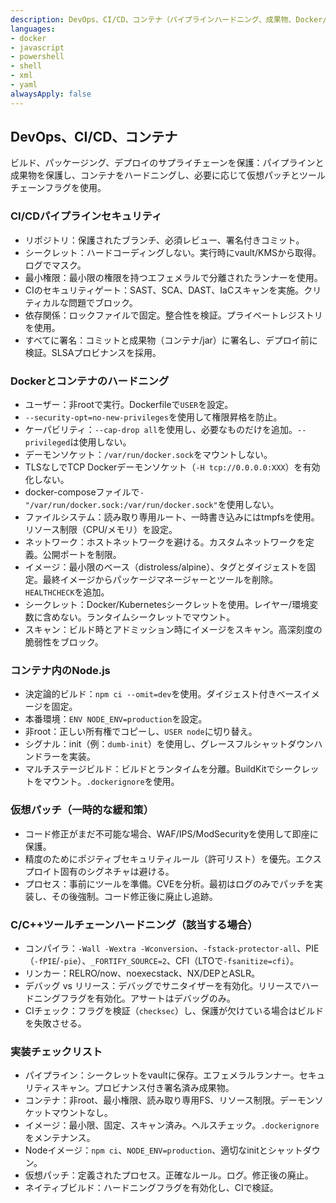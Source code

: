 ```yaml
---
description: DevOps、CI/CD、コンテナ（パイプラインハードニング、成果物、Docker/K8sイメージ、仮想パッチ、ツールチェーン）
languages:
- docker
- javascript
- powershell
- shell
- xml
- yaml
alwaysApply: false
---
```


## DevOps、CI/CD、コンテナ

ビルド、パッケージング、デプロイのサプライチェーンを保護：パイプラインと成果物を保護し、コンテナをハードニングし、必要に応じて仮想パッチとツールチェーンフラグを使用。

### CI/CDパイプラインセキュリティ
- リポジトリ：保護されたブランチ、必須レビュー、署名付きコミット。
- シークレット：ハードコーディングしない。実行時にvault/KMSから取得。ログでマスク。
- 最小権限：最小限の権限を持つエフェメラルで分離されたランナーを使用。
- CIのセキュリティゲート：SAST、SCA、DAST、IaCスキャンを実施。クリティカルな問題でブロック。
- 依存関係：ロックファイルで固定。整合性を検証。プライベートレジストリを使用。
- すべてに署名：コミットと成果物（コンテナ/jar）に署名し、デプロイ前に検証。SLSAプロビナンスを採用。

### Dockerとコンテナのハードニング
- ユーザー：非rootで実行。Dockerfileで`USER`を設定。
- `--security-opt=no-new-privileges`を使用して権限昇格を防止。
- ケーパビリティ：`--cap-drop all`を使用し、必要なものだけを追加。`--privileged`は使用しない。
- デーモンソケット：`/var/run/docker.sock`をマウントしない。
- TLSなしでTCP Dockerデーモンソケット（`-H tcp://0.0.0.0:XXX`）を有効化しない。
- docker-composeファイルで`- "/var/run/docker.sock:/var/run/docker.sock"`を使用しない。
- ファイルシステム：読み取り専用ルート、一時書き込みにはtmpfsを使用。リソース制限（CPU/メモリ）を設定。
- ネットワーク：ホストネットワークを避ける。カスタムネットワークを定義。公開ポートを制限。
- イメージ：最小限のベース（distroless/alpine）、タグとダイジェストを固定。最終イメージからパッケージマネージャーとツールを削除。`HEALTHCHECK`を追加。
- シークレット：Docker/Kubernetesシークレットを使用。レイヤー/環境変数に含めない。ランタイムシークレットでマウント。
- スキャン：ビルド時とアドミッション時にイメージをスキャン。高深刻度の脆弱性をブロック。

### コンテナ内のNode.js
- 決定論的ビルド：`npm ci --omit=dev`を使用。ダイジェスト付きベースイメージを固定。
- 本番環境：`ENV NODE_ENV=production`を設定。
- 非root：正しい所有権でコピーし、`USER node`に切り替え。
- シグナル：init（例：`dumb-init`）を使用し、グレースフルシャットダウンハンドラーを実装。
- マルチステージビルド：ビルドとランタイムを分離。BuildKitでシークレットをマウント。`.dockerignore`を使用。

### 仮想パッチ（一時的な緩和策）
- コード修正がまだ不可能な場合、WAF/IPS/ModSecurityを使用して即座に保護。
- 精度のためにポジティブセキュリティルール（許可リスト）を優先。エクスプロイト固有のシグネチャは避ける。
- プロセス：事前にツールを準備。CVEを分析。最初はログのみでパッチを実装し、その後強制。コード修正後に廃止し追跡。

### C/C++ツールチェーンハードニング（該当する場合）
- コンパイラ：`-Wall -Wextra -Wconversion`、`-fstack-protector-all`、PIE（`-fPIE`/`-pie`）、`_FORTIFY_SOURCE=2`、CFI（LTOで`-fsanitize=cfi`）。
- リンカー：RELRO/now、noexecstack、NX/DEPとASLR。
- デバッグ vs リリース：デバッグでサニタイザーを有効化。リリースでハードニングフラグを有効化。アサートはデバッグのみ。
- CIチェック：フラグを検証（`checksec`）し、保護が欠けている場合はビルドを失敗させる。

### 実装チェックリスト
- パイプライン：シークレットをvaultに保存。エフェメラルランナー。セキュリティスキャン。プロビナンス付き署名済み成果物。
- コンテナ：非root、最小権限、読み取り専用FS、リソース制限。デーモンソケットマウントなし。
- イメージ：最小限、固定、スキャン済み。ヘルスチェック。`.dockerignore`をメンテナンス。
- Nodeイメージ：`npm ci`、`NODE_ENV=production`、適切なinitとシャットダウン。
- 仮想パッチ：定義されたプロセス。正確なルール。ログ。修正後の廃止。
- ネイティブビルド：ハードニングフラグを有効化し、CIで検証。
